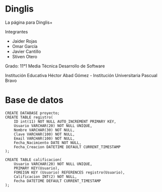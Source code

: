 # Dinglis
La página para Dinglis+

Integrantes
- Jaider Rojas
- Omar García
- Javier Cantillo
- Stiven Otero

Grado: 11°1 Media Técnica Desarrollo de Software

Institución Educativa Héctor Abad Gómez -
Institución Universitaria Pascual Bravo


# Base de datos



```mysql
CREATE DATABASE proyecto;
CREATE TABLE registro(
	ID int(11) NOT NULL AUTO_INCREMENT PRIMARY KEY,
	Usuario VARCHAR(20) NOT NULL UNIQUE,
	Nombre VARCHAR(30) NOT NULL,
	Clave VARCHAR(100) NOT NULL,
	Email VARCHAR(100) NOT NULL,
	Fecha_Nacimiento DATE NOT NULL,
	Fecha_Creacion DATETIME DEFAULT CURRENT_TIMESTAMP
);

CREATE TABLE calificacion(
	Usuario VARCHAR(20) NOT NULL UNIQUE,
	PRIMARY KEY(Usuario),
	FOREIGN KEY (Usuario) REFERENCES registro(Usuario),
	Calificacion INT(2) NOT NULL,
	Fecha DATETIME DEFAULT CURRENT_TIMESTAMP
);
```
